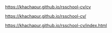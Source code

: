 https://khachapur.github.io/rsschool-cv/cv

https://khachapur.github.io/rsschool-cv/

https://khachapur.github.io/rsschool-cv/index.html
